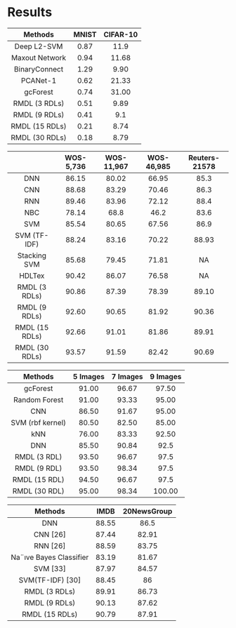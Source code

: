 # Results #



|     Methods    | MNIST | CIFAR-10 |
|:--------------:|:-----:|:--------:|
|   Deep L2-SVM  |  0.87 |   11.9   |
| Maxout Network |  0.94 |   11.68  |
|  BinaryConnect |  1.29 |   9.90   |
|    PCANet-1    |  0.62 |   21.33  |
|    gcForest    |  0.74 |   31.00  |
|  RMDL (3 RDLs) |  0.51 |   9.89   |
|  RMDL (9 RDLs) |  0.41 |    9.1   |
| RMDL (15 RDLs) |  0.21 |   8.74   |
| RMDL (30 RDLs) |  0.18 |   8.79   |


|                | WOS-5,736 | WOS-11,967 | WOS-46,985 | Reuters-21578 |
|:--------------:|:---------:|:----------:|:----------:|:-------------:|
|       DNN      |   86.15   |    80.02   |    66.95   |      85.3     |
|       CNN      |   88.68   |    83.29   |    70.46   |      86.3     |
|       RNN      |   89.46   |    83.96   |    72.12   |      88.4     |
|       NBC      |   78.14   |    68.8    |    46.2    |      83.6     |
|       SVM      |   85.54   |    80.65   |    67.56   |      86.9     |
|  SVM (TF-IDF)  |   88.24   |    83.16   |    70.22   |     88.93     |
|  Stacking SVM  |   85.68   |    79.45   |    71.81   |       NA      |
|     HDLTex     |   90.42   |    86.07   |    76.58   |       NA      |
|  RMDL (3 RDLs) |   90.86   |    87.39   |    78.39   |     89.10     |
|  RMDL (9 RDLs) |   92.60   |    90.65   |    81.92   |     90.36     |
| RMDL (15 RDLs) |   92.66   |    91.01   |    81.86   |     89.91     |
| RMDL (30 RDLs) |   93.57   |    91.59   |    82.42   |     90.69     |




|      Methods     | 5 Images | 7 Images | 9 Images |
|:----------------:|:--------:|:--------:|:--------:|
|     gcForest     |   91.00  |   96.67  |   97.50  |
|   Random Forest  |   91.00  |   93.33  |   95.00  |
|        CNN       |   86.50  |   91.67  |   95.00  |
| SVM (rbf kernel) |   80.50  |   82.50  |   85.00  |
|        kNN       |   76.00  |   83.33  |   92.50  |
|        DNN       |   85.50  |   90.84  |   92.5   |
|   RMDL (3 RDL)   |   93.50  |   96.67  |   97.5   |
|   RMDL (9 RDL)   |   93.50  |   98.34  |   97.5   |
|   RMDL (15 RDL)  |   94.50  |   96.67  |   97.5   |
|   RMDL (30 RDL)  |   95.00  |   98.34  |  100.00  |




|         Methods         |  IMDB | 20NewsGroup |
|:-----------------------:|:-----:|:-----------:|
|           DNN           | 88.55 |     86.5    |
|         CNN [26]        | 87.44 |    82.91    |
|         RNN [26]        | 88.59 |    83.75    |
| Na¨ıve Bayes Classifier | 83.19 |    81.67    |
|         SVM [33]        | 87.97 |    84.57    |
|     SVM(TF-IDF) [30]    | 88.45 |      86     |
|      RMDL (3 RDLs)      | 89.91 |    86.73    |
|      RMDL (9 RDLs)      | 90.13 |    87.62    |
|     RMDL (15 RDLs)      | 90.79 |    87.91    |
